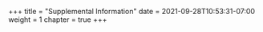 +++
title = "Supplemental Information"
date = 2021-09-28T10:53:31-07:00
weight = 1
chapter = true
+++
